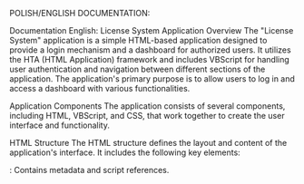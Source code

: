 POLISH/ENGLISH DOCUMENTATION:

Documentation English: License System Application
Overview
The "License System" application is a simple HTML-based application designed to provide a login mechanism and a dashboard for authorized users. It utilizes the HTA (HTML Application) framework and includes VBScript for handling user authentication and navigation between different sections of the application. The application's primary purpose is to allow users to log in and access a dashboard with various functionalities.

Application Components
The application consists of several components, including HTML, VBScript, and CSS, that work together to create the user interface and functionality.

HTML Structure
The HTML structure defines the layout and content of the application's interface. It includes the following key elements:

<head>: Contains metadata and script references.

<title>: Specifies the title of the application.
<HTA:APPLICATION>: Configures HTA-specific properties such as the application name, window behavior, and more.
<script>: Contains VBScript code for handling user interactions and data processing.

checkLogin(): Validates user login credentials against stored data from an external source (login_data.txt).
SwitchToDashboard(): Switches the view from the login container to the dashboard container upon successful login.
Logout(): Logs the user out and switches back to the login container.
<body>: Contains the main content of the application.

<div id="loginContainer">: Represents the login interface.

<input type="text"> and <input type="password">: Fields for entering the login credentials.
<button onclick="checkLogin()">: Initiates the login process.
<div id="dashboardContainer">: Represents the dashboard interface.

<button onclick="Logout()">: Initiates the logout process.
VBScript Functions
The VBScript functions provide the core functionality of the application:

checkLogin(): Responsible for authenticating user credentials and displaying appropriate messages.

Retrieves the user's entered login and password.
Sends an HTTP GET request to an external source (https://example.com/login_data.txt) to retrieve stored login data.
Compares entered credentials with stored data.
If authenticated, switches to the dashboard view.
If authentication fails, displays an error message.
SwitchToDashboard(): Handles switching the view from the login interface to the dashboard interface.

Hides the login container and displays the dashboard container.
Logout(): Handles the logout process by clearing the logged-in state and switching back to the login interface.

Resets the loggedIn flag to False.
Hides the dashboard container and displays the login container.
Usage
Open the application in an HTML-capable browser or double-click the file to run it as an HTA application.
The login container is initially displayed.
Enter valid login credentials and click the "login" button.
If authenticated, the dashboard container will be displayed, allowing access to various functionalities.
Click the "logout" button in the dashboard to log out and return to the login container.
Notes
The application is intended for educational purposes and provides basic login functionality. In a real-world scenario, security considerations such as hashing and encryption should be implemented for storing and transmitting credentials.
The application references an external source (https://example.com/login_data.txt) for login data. In practice, this should be replaced with a secure and properly structured backend for managing user data.
HTA applications might have compatibility limitations in modern browsers, and security concerns should be addressed when using this technology.
Disclaimer: This documentation is for explanatory purposes only and does not cover security best practices, design considerations, or full application development details.


DOCUMENTATION POLISH:

Dokumentacja: Aplikacja Systemu Licencjonowania
Przegląd
Aplikacja "System Licencjonowania" to prosta aplikacja oparta na strukturze HTML, która ma za zadanie dostarczyć mechanizm logowania oraz panel sterowania dla autoryzowanych użytkowników. Wykorzystuje ona framework HTA (HTML Application) i zawiera skrypt w języku VBScript, który obsługuje uwierzytelnianie użytkowników oraz nawigację pomiędzy różnymi sekcjami aplikacji. Głównym celem aplikacji jest umożliwienie użytkownikom zalogowania się i uzyskania dostępu do panelu sterowania z różnymi funkcjonalnościami.

Składniki Aplikacji
Aplikacja składa się z kilku elementów, takich jak HTML, VBScript oraz CSS, które współdziałają, tworząc interfejs użytkownika i funkcjonalność.

Struktura HTML
Struktura HTML definiuje układ i zawartość interfejsu aplikacji. Zawiera ona następujące kluczowe elementy:

<head>: Zawiera metadane oraz odniesienia do skryptów.

<title>: Określa tytuł aplikacji.
<HTA:APPLICATION>: Konfiguruje właściwości specyficzne dla frameworka HTA, takie jak nazwa aplikacji, zachowanie okna i inne.
<script>: Zawiera kod w języku VBScript, który obsługuje interakcje użytkownika oraz przetwarzanie danych.

checkLogin(): Weryfikuje dane uwierzytelniania użytkownika w oparciu o dane przechowywane w zewnętrznym źródle (login_data.txt).
SwitchToDashboard(): Przełącza widok z kontenera logowania na kontener panelu sterowania po pomyślnym zalogowaniu.
Logout(): Wylogowuje użytkownika i powraca do kontenera logowania.
<body>: Zawiera główną treść aplikacji.

<div id="loginContainer">: Reprezentuje interfejs logowania.

<input type="text"> oraz <input type="password">: Pola umożliwiające wprowadzenie danych uwierzytelniania.
<button onclick="checkLogin()">: Inicjuje proces logowania.
<div id="dashboardContainer">: Reprezentuje interfejs panelu sterowania.

<button onclick="Logout()">: Inicjuje proces wylogowywania.
Funkcje w języku VBScript
Funkcje napisane w języku VBScript dostarczają podstawową funkcjonalność aplikacji:

checkLogin(): Odpowiada za uwierzytelnianie danych logowania użytkownika oraz wyświetlanie odpowiednich komunikatów.

Pobiera wprowadzony login i hasło użytkownika.
Wysyła zapytanie HTTP GET do zewnętrznego źródła (https://example.com/login_data.txt), aby pobrać przechowywane dane logowania.
Porównuje wprowadzone dane z danymi przechowywanymi.
Jeśli uwierzytelnienie powiedzie się, przełącza widok na panel sterowania.
Jeśli uwierzytelnienie nie powiedzie się, wyświetla komunikat błędu.
SwitchToDashboard(): Odpowiada za przełączanie widoku z interfejsu logowania na interfejs panelu sterowania.

Ukrywa kontener logowania i wyświetla kontener panelu sterowania.
Logout(): Odpowiada za proces wylogowywania poprzez wyczyszczenie stanu zalogowania i powrót do interfejsu logowania.

Resetuje flagę loggedIn na wartość False.
Ukrywa kontener panelu sterowania i wyświetla kontener logowania.
Użycie
Otwórz aplikację w przeglądarce obsługującej HTML lub dwukrotnie kliknij plik, aby uruchomić ją jako aplikację HTA.
Kontener logowania jest początkowo wyświetlany.
Wprowadź poprawne dane logowania i kliknij przycisk "login".
Jeśli uwierzytelnienie przebiegnie pomyślnie, zostanie wyświetlony kontener panelu sterowania, umożliwiający dostęp do różnych funkcjonalności.
Kliknij przycisk "logout" w panelu sterowania, aby się wylogować i wrócić do kontenera logowania.
Uwagi
Aplikacja jest przeznaczona wyłącznie do celów edukacyjnych i zapewnia podstawową funkcjonalność logowania. W rzeczywistym środowisku należy uwzględnić kwestie związane z bezpieczeństwem, takie jak hashowanie i szyfrowanie, przy przechowywaniu i przesyłaniu danych uwierzytelniania.
Aplikacja odwołuje się do zewnętrznego źródła (https://example.com/login_data.txt) w celu pobrania danych logowania. W praktyce należy to zastąpić bezpiecznym i odpowiednio strukturyzowanym backendem do zarządzania danymi użytkowników.
Aplikacje HTA mogą mieć ograniczenia związane z kompatybilnością w nowoczesnych przeglądarkach, a także należy uwzględnić kwestie związane z bezpieczeństwem podczas korzystania z tej technologii.
Ostrzeżenie: Ta dokumentacja ma charakter wyłącznie wyjaśniający i nie obejmuje najlepszych praktyk z zakresu bezpieczeństwa, koncepcji projektowych ani pełnych szczegółów dotyczących tworzenia aplikacji.
